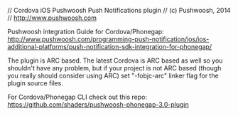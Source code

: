 // Cordova iOS Pushwoosh Push Notifications plugin
// (c) Pushwoosh, 2014
// http://www.pushwoosh.com

 Pushwoosh integration Guide for Cordova/Phonegap:
 http://www.pushwoosh.com/programming-push-notification/ios/ios-additional-platforms/push-notification-sdk-integration-for-phonegap/

The plugin is ARC based. The latest Cordova is ARC based as well so you shouldn't have any problem, but if your project is not ARC based (though you really should consider using ARC) set "-fobjc-arc" linker flag for the plugin source files.

For Cordova/Phonegap CLI check out this repo:
https://github.com/shaders/pushwoosh-phonegap-3.0-plugin